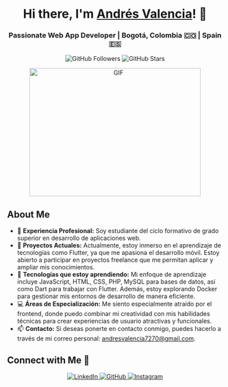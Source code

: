 <h1 align="center">Hi there, I'm <a href="https://100rabhcsmc.github.io/Me.io/" target="blank">Andrés Valencia</a>! 👋</h1>
<h3 align="center">Passionate Web App Developer | Bogotá, Colombia 🇨🇴 | Spain 🇪🇸 

</h3>

<p align="center">
  <img src="https://img.shields.io/github/followers/andresvalencia72?label=Followers&style=social" alt="GitHub Followers" />
  <img src="https://img.shields.io/github/stars/andresvalencia72?label=Stars&style=social" alt="GitHub Stars" />
</p>

<p align="center">
  <img align="center" src="https://media.giphy.com/media/SWoSkN6DxTszqIKEqv/giphy.gif" alt="GIF" width="400" height="300">
</p>

## About Me

- 🌱 **Experiencia Profesional:** Soy estudiante del ciclo formativo de grado superior en desarrollo de aplicaciones web.
- 🔭 **Proyectos Actuales:** Actualmente, estoy inmerso en el aprendizaje de tecnologías como Flutter, ya que me apasiona el desarrollo móvil. Estoy abierto a participar en proyectos freelance que me permitan aplicar y ampliar mis conocimientos.
- 🌱 **Tecnologías que estoy aprendiendo:** Mi enfoque de aprendizaje incluye JavaScript, HTML, CSS, PHP, MySQL para bases de datos, así como Dart para trabajar con Flutter. Además, estoy explorando Docker para gestionar mis entornos de desarrollo de manera eficiente.
- 💻 **Áreas de Especialización:** Me siento especialmente atraído por el frontend, donde puedo combinar mi creatividad con mis habilidades técnicas para crear experiencias de usuario atractivas y funcionales.
- 📫 **Contacto:** Si deseas ponerte en contacto conmigo, puedes hacerlo a través de mi correo personal: andresvalencia7270@gmail.com.


## Connect with Me 🤝

<p align="center">
  <a href="https://www.linkedin.com/in/andres-valencia-b1009123a/" target="_blank">
    <img src="https://img.icons8.com/doodle/40/000000/linkedin--v2.png" alt="LinkedIn" />
  </a>
  <a href="https://github.com/andresvalencia72/" target="_blank">
    <img src="https://img.icons8.com/doodle/40/000000/github--v1.png" alt="GitHub" />
  </a>
  <a href="#" target="_blank">
    <img src="https://img.icons8.com/doodle/40/000000/instagram-new--v2.png" alt="Instagram" />
  </a>
</p>
